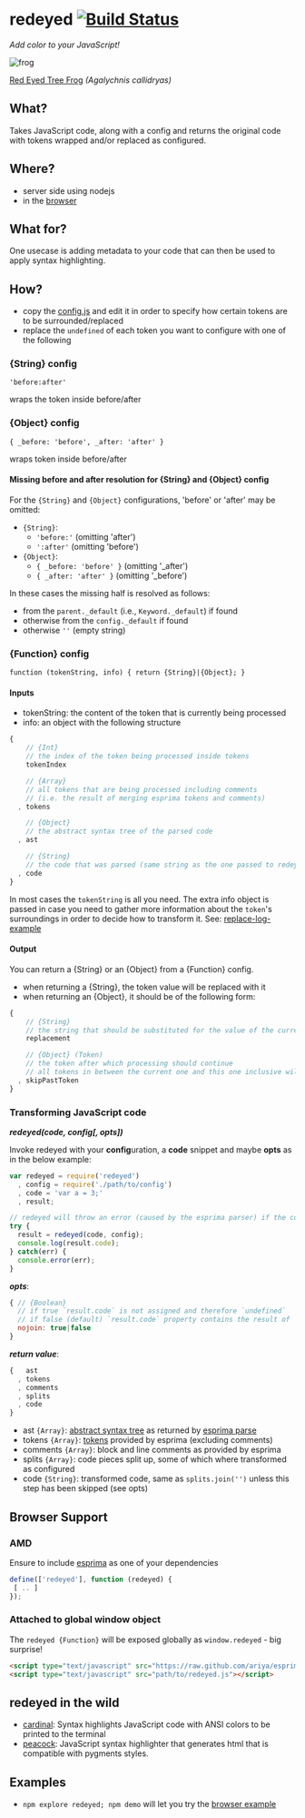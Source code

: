 # redeyed [![Build Status](https://secure.travis-ci.org/thlorenz/redeyed.png)](http://travis-ci.org/thlorenz/redeyed)

*Add color to your JavaScript!*

![frog](http://allaboutfrogs.org/gallery/photos/redeyes/red1.gif)

[Red Eyed Tree Frog](http://allaboutfrogs.org/info/species/redeye.html) *(Agalychnis callidryas)*

## What?

Takes JavaScript code, along with a config and returns the original code with tokens wrapped and/or replaced as configured.

## Where?

- server side using nodejs
- in the [browser](#browser-support)

## What for?

One usecase is adding metadata to your code that can then be used to apply syntax highlighting.

## How?

- copy the [config.js](https://github.com/thlorenz/redeyed/blob/master/config.js) and edit it in order to specify how
  certain tokens are to be surrounded/replaced
- replace the `undefined` of each token you want to configure with one of the following

### {String} config

`'before:after'`

wraps the token inside before/after 

### {Object} config

`{ _before: 'before', _after: 'after' }`

wraps token inside before/after

#### Missing before and after resolution for {String} and {Object} config

For the `{String}` and `{Object}` configurations, 'before' or 'after' may be omitted:

- `{String}`: 
  - `'before:'` (omitting 'after')
  - `':after'` (omitting 'before')
- `{Object}`: 
  - `{ _before: 'before' }` (omitting '_after')
  - `{ _after: 'after' }` (omitting '_before')

In these cases the missing half is resolved as follows:

- from the `parent._default` (i.e., `Keyword._default`) if found
- otherwise from the `config._default` if found
- otherwise `''` (empty string)

### {Function} config

`function (tokenString, info) { return {String}|{Object}; }`

#### Inputs

- tokenString: the content of the token that is currently being processed
- info: an object with the following structure

```js
{
    // {Int}
    // the index of the token being processed inside tokens
    tokenIndex

    // {Array}
    // all tokens that are being processed including comments 
    // (i.e. the result of merging esprima tokens and comments)
  , tokens  

    // {Object} 
    // the abstract syntax tree of the parsed code
  , ast  

    // {String}
    // the code that was parsed (same string as the one passed to redeyed(code ..)
  , code
}
```

In most cases the `tokenString` is all you need. The extra info object is passed in case you need to gather more
information about the `token`'s surroundings in order to decide how to transform it. 
See: [replace-log-example](https://github.com/thlorenz/redeyed/blob/master/examples/replace-log.js)

#### Output

You can return a {String} or an {Object} from a {Function} config.

- when returning a {String}, the token value will be replaced with it
- when returning an {Object}, it should be of the following form:

```js
{
    // {String}
    // the string that should be substituted for the value of the current and all skipped tokens
    replacement

    // {Object} (Token)
    // the token after which processing should continue
    // all tokens in between the current one and this one inclusive will be ignored
  , skipPastToken
}
```

### Transforming JavaScript code

***redeyed(code, config[, opts])***

Invoke redeyed with your **config**uration, a **code** snippet and maybe **opts** as in the below example:

```javascript
var redeyed = require('redeyed')
  , config = require('./path/to/config')
  , code = 'var a = 3;'
  , result;

// redeyed will throw an error (caused by the esprima parser) if the code has invalid javascript
try {
  result = redeyed(code, config);
  console.log(result.code);
} catch(err) {
  console.error(err);
}
```

***opts***:
```js
{ // {Boolean}
  // if true `result.code` is not assigned and therefore `undefined`
  // if false (default) `result.code` property contains the result of `split.join`
  nojoin: true|false
}
```

***return value***:

```js
{   ast      
  , tokens   
  , comments 
  , splits   
  , code     
}
```

- ast `{Array}`: [abstract syntax tree](http://en.wikipedia.org/wiki/Abstract_syntax_tree) as returned by [esprima
  parse](http://en.wikipedia.org/wiki/Abstract_syntax_tree)
- tokens `{Array}`: [tokens](http://en.wikipedia.org/wiki/Token_(parser)) provided by esprima (excluding
  comments)
- comments `{Array}`: block and line comments as provided by esprima
- splits `{Array}`: code pieces split up, some of which where transformed as configured
- code `{String}`: transformed code, same as `splits.join('')` unless this step has been skipped (see opts)

## Browser Support

### AMD

Ensure to include [esprima](https://github.com/ariya/esprima) as one of your dependencies

```js
define(['redeyed'], function (redeyed) {
 [ .. ]
});
```

### Attached to global window object

The `redeyed {Function}` will be exposed globally as `window.redeyed` - big surprise!

```html
<script type="text/javascript" src="https://raw.github.com/ariya/esprima/master/esprima.js"></script>
<script type="text/javascript" src="path/to/redeyed.js"></script>
```

## redeyed in the wild

- [cardinal](https://github.com/thlorenz/cardinal): Syntax highlights JavaScript code with ANSI colors to be printed to
  the terminal
- [peacock](http://thlorenz.github.com/peacock/): JavaScript syntax highlighter that generates html that is compatible
  with pygments styles.

## Examples

- `npm explore redeyed; npm demo` will let you try the [browser example](https://github.com/thlorenz/redeyed/tree/master/examples/browser)

